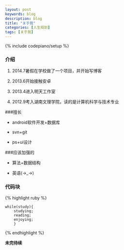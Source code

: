 ```yaml
---
layout: post
keywords: blog
description: blog
title: "关于我"
categories: [人生规划]
tags: [关于我]
---
```

{% include codepiano/setup %}
### 介绍
1. 2014.7暑假在学校做了一个项目，并开始写博客

1. 2013.6开始接触安卓

1. 2013.4进入明天工作室

1. 2012.9考入湖南文理学院，读的是计算机科学与技术专业

###擅长
- android软件开发+数据库

- svn+git

- ps+ui设计

###应该加强的
- 算法+数据结构

- 英语(→_→)

### 代码块
{% highlight ruby %}
    
	while(study){
		studying;
		reading;
		enjoying;
		}
{% endhighlight %}

**未完待续**
